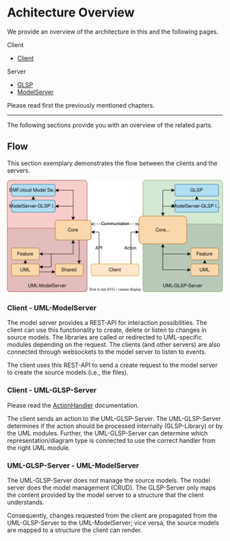 # Achitecture Overview

We provide an overview of the architecture in this and the following pages.

Client

- [Client](./client/Client.md)

Server

- [GLSP](./server/GLSP.md)
- [ModelServer](./server/ModelServer.md)

Please read first the previously mentioned chapters.

---

The following sections provide you with an overview of the related parts.

## Flow

This section exemplary demonstrates the flow between the clients and the servers.

![Flow](../resources/Flow.drawio.svg)

### Client - UML-ModelServer

The model server provides a REST-API for interaction possibilities. The client can use this functionality to create, delete or listen to changes in source models. The libraries are called or redirected to UML-specific modules depending on the request. The clients (and other servers) are also connected through websockets to the model server to listen to events.

The client uses this REST-API to send a create request to the model server to create the source models (i.e., the files).

### Client - UML-GLSP-Server

Please read the [ActionHandler](https://www.eclipse.org/glsp/documentation/actionhandler/) documentation.

The client sends an action to the UML-GLSP-Server. The UML-GLSP-Server determines if the action should be processed internally (GLSP-Library) or by the UML modules. Further, the UML-GLSP-Server can determine which representation/diagram type is connected to use the correct handler from the right UML module.

### UML-GLSP-Server - UML-ModelServer

The UML-GLSP-Server does not manage the source models. The model server does the model management (CRUD). The GLSP-Server only maps the content provided by the model server to a structure that the client understands.

Consequently, changes requested from the client are propagated from the UML-GLSP-Server to the UML-ModelServer; vice versa, the source models are mapped to a structure the client can render.
